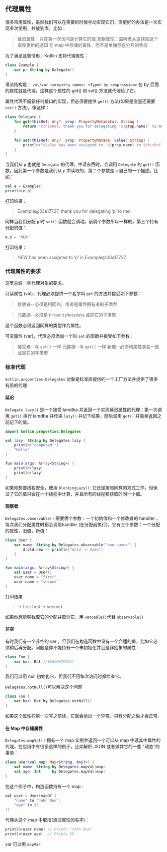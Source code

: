 ## 代理属性
很多常用属性，虽然我们可以在需要的时候手动实现它们，但更好的办法是一次实现多次使用，并放到库。比如：

> 延迟属性：只在第一次访问是计算它的值
>观察属性：监听者从这获取这个属性更新的通知
>在 map 中存储的属性，而不是单独存在分开的字段

为了满足这些情形，Kotllin 支持代理属性：

```kotlin
class Example {
	var p: String by Delegate()
}
```

语法结构是： `val/var <property name>: <Type> by <expression>` 在 by 后面的属性就是代理，这样这个属性的 get() 和 set() 方法就代理给了它。

属性代理不需要任何接口的实现，但必须要提供 `get()` 方法(如果是变量还需要 `set()` 方法)。像这样：

```kotlin
class Delegate {
	fun get(thisRef: Any?, prop: PropertyMetadata): String {
		return "$thisRef, thank you for delegating '${prop.name}' to me !"
	}
	
	fun set(thisRef: Any?, prop: PropertyMatada, value: String) {
		println("$value has been assigned to '${prop.name} in $thisRef.'")
	}
}
```

当我们从 `p` 也就是 `Delegate` 的代理，中读东西时，会调用 `Delegate` 的 `get()` 函数，因此第一个参数是我们从 `p` 中读取的，第二个参数是 `p` 自己的一个描述。比如：

```kotlin
val e = Example()
println(e.p)
```

打印结果：　

>Example@33a17727, thank you for delegating ‘p’ to me!

同样当我们分配 `p` 时 `set()` 函数就会调动。前俩个参数所以一样的，第三个持有分配的值：

```kotlin
e.p = "NEW"
```

打印结果：　

>NEW has been assigned to ‘p’ in Example@33a17727.

### 代理属性的要求
这里总结一些代理对象的要求。

只读属性 (val)，代理必须提供一个名字叫 `get` 的方法并接受如下参数：

> 接收者--必须是相同的，或者是属性拥有者的子类型

> 元数据--必须是 `PropertyMetadata` 或这它的子类型

这个函数必须返回同样的类型作为属性。

可变属性 (var)，代理必须添加一个叫 `set` 的函数并接受如下参数：

> 接受者--与 `get()` 一样
> 元数据--与 `get()` 一样
>新值--必须和属性类型一致或是它的字类型

### 标准代理
`kotlin.properties.Delegates` 对象是标准库提供的一个工厂方法并提供了很多有用的代理

#### 延迟
`Delegate.lazy()` 是一个接受 lamdba 并返回一个实现延迟属性的代理：第一次调用 `get()` 执行 lamdba 并传递 `lazy()` 并记下结果，随后调用 `get()` 并简单返回之前记下的值。

```kotlin
import kotlin.properties.Delegates

val lazy: String by Delegates.lazy {
    println("computed!")
    "Hello"
}

fun main(args: Array<String>) {
    println(lazy)
    println(lazy)
}
```

如果你想要线程安全，使用 `blockingLazy()`: 它还是按照同样的方式工作，但保证了它的值只会在一个线程中计算，并且所有的线程都获取的同一个值。

#### 观察者
`Delegates.observable()` 需要俩个参数：一个初始值和一个修改者的 handler 。每次我们分配属性时都会调用handler (在分配前执行)。它有三个参数：一个分配的属性，旧值，新值：

```kotlin
class User {
	var name: String by Delegates.observable("<no name>") {
		d.old,new -> println("$old -> $new")
	}
}

fun main(args: Array<String>) {
	val user = User()
	user.name = "first"
	user.name = "second"
}
```
打印结果

><no name> -> first
first -> second

如果你想能够截取它的分配并取消它，用 `vetoable()`代替  `observable()`

#### 非空
有时我们有一个非空的 var ，但我们在构造函数中没有一个合适的值，比如它必须稍后再分配。问题是你不能持有一个未初始化并且是非抽象的属性：

```kotlin
class Foo {
	var bar: Bat //错误必须初始化
}
```

我们可以用 null 初始化它，但我们不用每次访问时都检查它。

`Delegates.notNull()`可以解决这个问题

```kotlin
class Foo {
	var bar: Bar by Delegates.notNull()
}
```

如果这个属性在第一次写之前读，它就会抛出一个异常，只有分配之后才会正常。

#### 在 Map 中存储属性
`Delegates.mapVal()` 拥有一个 map 实例并返回一个可以从 map 中读其中属性的代理。在应用中有很多这样的例子，比如解析 JSON 或者做其它的一些 "动态"的事情：

```kotlin
class User(val map: Map<String, Any?>) {
	val name: String by Delegates.mapVal(map)
	val age: Int     by Delegates.mapVal(map)
}
```

在这个例子中，构造函数持有一个 map :

```kotlin
val user = User(mapOf (
	"name" to "John Doe",
	"age" to 25
))
```

代理从这个 map 中取指(通过属性的名字)：

```kotlin
println(user.name) // Prints "John Doe"
println(user.age)  // Prints 25
```

var 可以用 `mapVar` 
